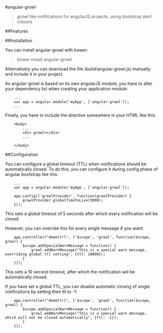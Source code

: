 #angular-growl

> growl like notifications for angularJS projects, using bootstrap alert classes

##Features

##Installation

You can install angular-growl with bower:

> bower install angular-growl

Alternatively you can download the file (build/angular-growl.js) manually and include it in your project.

As angular-growl is based on its own angularJS module, you have to alter your dependency list when creating your application
module:

````
    ...
    var app = angular.module('myApp', ['angular-growl']);
    ...
````

Finally, you have to include the directive somewhere in your HTML like this:

````
    <body>
        ...
        <div growl></div>
        ...

    </body>

````

##Configuration

You can configure a global timeout (TTL) when notifications should be automatically closed. To do this, you can configure
it during config phase of angular bootstrap like this:

````
    ...
    var app = angular.module('myApp', ['angular-growl']);

    app.config(['growlProvider', function(growlProvider) {
        growlProvider.globalTimeToLive(5000);
    }]);
````

This sets a global timeout of 5 seconds after which every notification will be closed.

However, you can override this for every single message if you want:

````
    app.controller("demoCtrl", ['$scope', 'growl', function($scope, growl) {
        $scope.addSpecialWarnMessage = function() {
            growl.addWarnMessage("this is a special warn message, overriding global ttl setting", {ttl: 10000});
        }
    }]);
````

This sets a 10 second timeout, after which the notification will be automatically closed.

If you have set a global TTL, you can disable automatic closing of single notifications by setting their ttl to -1:

````
    app.controller("demoCtrl", ['$scope', 'growl', function($scope, growl) {
        $scope.addSpecialWarnMessage = function() {
            growl.addWarnMessage("this is a special warn message, which will not be closed automatically", {ttl: -1});
        }
    }]);
````
